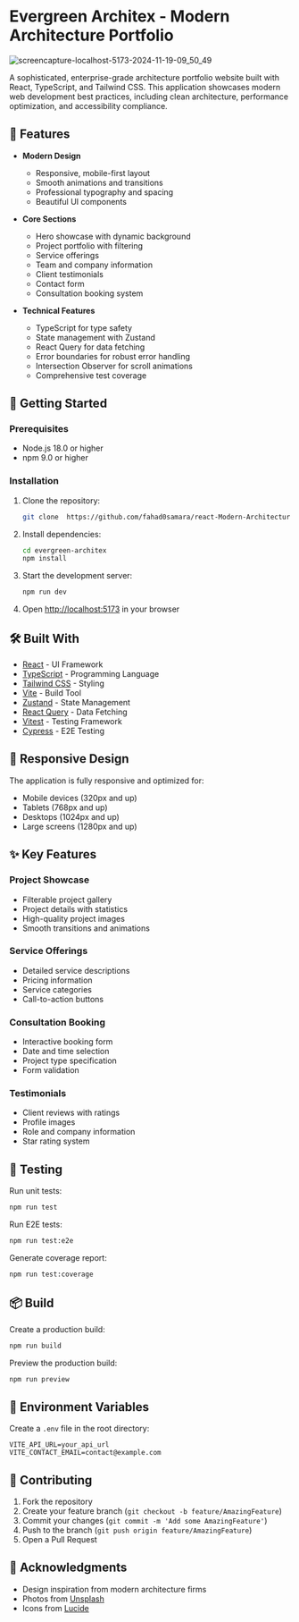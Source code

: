 # Evergreen Architex - Modern Architecture Portfolio


![screencapture-localhost-5173-2024-11-19-09_50_49](https://github.com/user-attachments/assets/040c61ef-4f74-4352-8355-ebbb010aa8c0)

A sophisticated, enterprise-grade architecture portfolio website built with React, TypeScript, and Tailwind CSS. This application showcases modern web development best practices, including clean architecture, performance optimization, and accessibility compliance.

## 🌟 Features

- **Modern Design**
  - Responsive, mobile-first layout
  - Smooth animations and transitions
  - Professional typography and spacing
  - Beautiful UI components

- **Core Sections**
  - Hero showcase with dynamic background
  - Project portfolio with filtering
  - Service offerings
  - Team and company information
  - Client testimonials
  - Contact form
  - Consultation booking system

- **Technical Features**
  - TypeScript for type safety
  - State management with Zustand
  - React Query for data fetching
  - Error boundaries for robust error handling
  - Intersection Observer for scroll animations
  - Comprehensive test coverage

## 🚀 Getting Started

### Prerequisites

- Node.js 18.0 or higher
- npm 9.0 or higher

### Installation

1. Clone the repository:
   ```bash
   git clone  https://github.com/fahad0samara/react-Modern-Architecture-Portfolio.git
   ```

2. Install dependencies:
   ```bash
   cd evergreen-architex
   npm install
   ```

3. Start the development server:
   ```bash
   npm run dev
   ```

4. Open [http://localhost:5173](http://localhost:5173) in your browser

## 🛠️ Built With

- [React](https://reactjs.org/) - UI Framework
- [TypeScript](https://www.typescriptlang.org/) - Programming Language
- [Tailwind CSS](https://tailwindcss.com/) - Styling
- [Vite](https://vitejs.dev/) - Build Tool
- [Zustand](https://zustand-demo.pmnd.rs/) - State Management
- [React Query](https://tanstack.com/query/latest) - Data Fetching
- [Vitest](https://vitest.dev/) - Testing Framework
- [Cypress](https://www.cypress.io/) - E2E Testing

## 📱 Responsive Design

The application is fully responsive and optimized for:
- Mobile devices (320px and up)
- Tablets (768px and up)
- Desktops (1024px and up)
- Large screens (1280px and up)

## ✨ Key Features

### Project Showcase
- Filterable project gallery
- Project details with statistics
- High-quality project images
- Smooth transitions and animations

### Service Offerings
- Detailed service descriptions
- Pricing information
- Service categories
- Call-to-action buttons

### Consultation Booking
- Interactive booking form
- Date and time selection
- Project type specification
- Form validation

### Testimonials
- Client reviews with ratings
- Profile images
- Role and company information
- Star rating system

## 🧪 Testing

Run unit tests:
```bash
npm run test
```

Run E2E tests:
```bash
npm run test:e2e
```

Generate coverage report:
```bash
npm run test:coverage
```

## 📦 Build

Create a production build:
```bash
npm run build
```

Preview the production build:
```bash
npm run preview
```

## 🔧 Environment Variables

Create a `.env` file in the root directory:

```env
VITE_API_URL=your_api_url
VITE_CONTACT_EMAIL=contact@example.com
```

## 🤝 Contributing

1. Fork the repository
2. Create your feature branch (`git checkout -b feature/AmazingFeature`)
3. Commit your changes (`git commit -m 'Add some AmazingFeature'`)
4. Push to the branch (`git push origin feature/AmazingFeature`)
5. Open a Pull Request



## 🙏 Acknowledgments

- Design inspiration from modern architecture firms
- Photos from [Unsplash](https://unsplash.com)
- Icons from [Lucide](https://lucide.dev)
